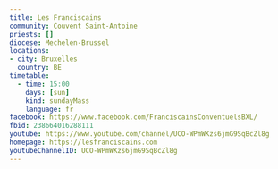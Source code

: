 ```yaml
---
title: Les Franciscains
community: Couvent Saint-Antoine
priests: []
diocese: Mechelen-Brussel
locations:
- city: Bruxelles
  country: BE
timetable:
  - time: 15:00
    days: [sun]
    kind: sundayMass
    language: fr
facebook: https://www.facebook.com/FranciscainsConventuelsBXL/
fbid: 238664016288111
youtube: https://www.youtube.com/channel/UCO-WPmWKzs6jmG9SqBcZl8g
homepage: https://lesfranciscains.com
youtubeChannelID: UCO-WPmWKzs6jmG9SqBcZl8g
---
```

